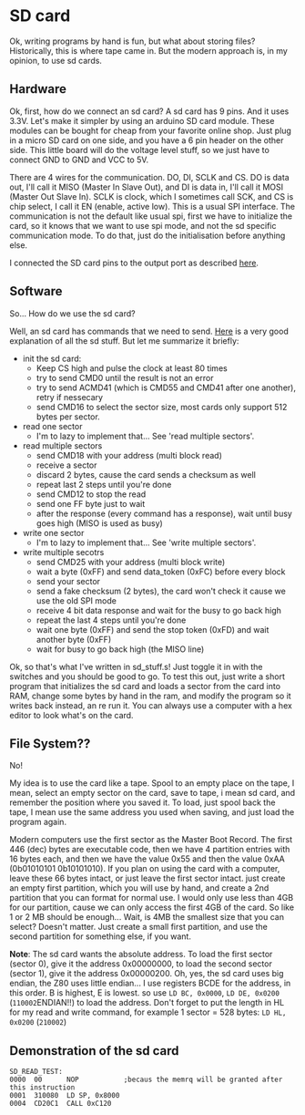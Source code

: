 # SD card

Ok, writing programs by hand is fun, but what about storing files?
Historically, this is where tape came in. But the modern approach is, in my opinion, to use sd cards. 

## Hardware

Ok, first, how do we connect an sd card? A sd card has 9 pins. 
And it uses 3.3V. 
Let's make it simpler by using an arduino SD card module. 
These modules can be bought for cheap from your favorite online shop.
Just plug in a micro SD card on one side, and you have a 6 pin header on the other side.
This little board will do the voltage level stuff, so we just have to connect GND to GND and VCC to 5V.

There are 4 wires for the communication. DO, DI, SCLK and CS. DO is data out, I'll call it MISO (Master In Slave Out), and DI is data in, I'll call it MOSI (Master Out Slave In). SCLK is clock, which I sometimes call SCK, and CS is chip select, I call it EN (enable, active low). This is a usual SPI interface.
The communication is not the default like usual spi, first we have to initialize the card, so it knows that we want to use spi mode, and not the sd specific communication mode.
To do that, just do the initialisation before anything else.

I connected the SD card pins to the output port as described [here](https://github.com/ThatLolaSnail/Snail1#sd-card-slot).

## Software

So... How do we use the sd card?

Well, an sd card has commands that we need to send.
[Here](http://elm-chan.org/docs/mmc/mmc_e.html) is a very good explanation of all the sd stuff. But let me summarize it briefly:

- init the sd card:
  - Keep CS high and pulse the clock at least 80 times
  - try to send CMD0 until the result is not an error
  - try to send ACMD41 (which is CMD55 and CMD41 after one another), retry if nessecary
  - send CMD16 to select the sector size, most cards only support 512 bytes per sector.
- read one sector
  - I'm to lazy to implement that... See 'read multiple sectors'.
- read multiple sectors
  - send CMD18 with your address (multi block read)
  - receive a sector
  - discard 2 bytes, cause the card sends a checksum as well
  - repeat last 2 steps until you're done
  - send CMD12 to stop the read
  - send one FF byte just to wait 
  - after the response (every command has a response), wait until busy goes high (MISO is used as busy)
- write one sector
  - I'm to lazy to implement that... See 'write multiple sectors'.
- write multiple secotrs
  - send CMD25 with your address (multi block write)
  - wait a byte (0xFF) and send data_token (0xFC) before every block
  - send your sector
  - send a fake checksum (2 bytes), the card won't check it cause we use the old SPI mode
  - receive 4 bit data response and wait for the busy to go back high
  - repeat the last 4 steps until you're done
  - wait one byte (0xFF) and send the stop token (0xFD) and wait another byte (0xFF)
  - wait for busy to go back high (the MISO line)

Ok, so that's what I've written in sd_stuff.s!
Just toggle it in with the switches and you should be good to go.
To test this out, just write a short program that initializes the sd card and loads a sector from the card into RAM,
change some bytes by hand in the ram, 
and modify the program so it writes back instead, an re run it.
You can always use a computer with a hex editor to look what's on the card.

## File System??

No!

My idea is to use the card like a tape. Spool to an empty place on the tape, I mean, select an empty sector on the card, save to tape, i mean sd card, and remember the position where you saved it.
To load, just spool back the tape, I mean use the same address you used when saving, and just load the program again.

Modern computers use the first sector as the Master Boot Record. The first 446 (dec) bytes are executable code, then we have 4 partition entries with 16 bytes each, and then we have the value 0x55 and then the value 0xAA (0b01010101 0b10101010). If you plan on using the card with a computer, leave these 66 bytes intact, or just leave the first sector intact. just create an empty first partition, which you will use by hand, and create a 2nd partition that you can format for normal use. I would only use less than 4GB for our partition, cause we can only access the first 4GB of the card. So like 1 or 2 MB should be enough... Wait, is 4MB the smallest size that you can select? Doesn't matter. Just create a small first partition, and use the second partition for something else, if you want.

**Note**: The sd card wants the absolute address. To load the first sector (sector 0), give it the address 0x00000000, to load the second sector (sector 1), give it the address 0x00000200. Oh, yes, the sd card uses big endian, the Z80 uses little endian... I use registers BCDE for the address, in this order. B is highest, E is lowest. so use `LD BC, 0x0000`, `LD DE, 0x0200` (`110002`ENDIAN!!) to load the address. Don't forget to put the length in HL for my read and write command, for example 1 sector = 528 bytes: `LD HL, 0x0200` (`210002`)

## Demonstration of the sd card

```
SD_READ_TEST:
0000  00      NOP           ;becaus the memrq will be granted after this instruction
0001  310080  LD SP, 0x8000
0004  CD20C1  CALL 0xC120

